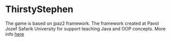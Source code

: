# ThirstyStephen
The game is based on jpaz2 framework. The framework created at Pavol Jozef Safarik University for support teaching Java and OOP concepts. More info [here](https://github.com/ics-upjs/JPAZ2)
